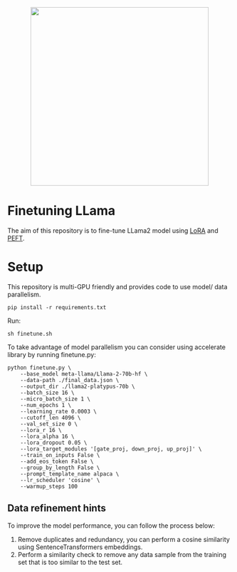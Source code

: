 <p align="center"> <img src=https://github.com/Pegahyaftian/Finetuning_LLama/assets/61659078/4618b8ef-8e0d-4443-8be7-8367c217d76a width="400" height="400"></p>


# Finetuning LLama

The aim of this repository is to fine-tune LLama2 model using [LoRA](https://arxiv.org/abs/2106.09685) and [PEFT](https://github.com/huggingface/peft).

# Setup
This repository is multi-GPU friendly and provides code to use model/ data parallelism.
```
pip install -r requirements.txt
```
Run:
```
sh finetune.sh
```

To take advantage of model parallelism you can consider using accelerate library by running finetune.py:
```
python finetune.py \
    --base_model meta-llama/Llama-2-70b-hf \
    --data-path ./final_data.json \
    --output_dir ./llama2-platypus-70b \
    --batch_size 16 \
    --micro_batch_size 1 \
    --num_epochs 1 \
    --learning_rate 0.0003 \
    --cutoff_len 4096 \
    --val_set_size 0 \
    --lora_r 16 \
    --lora_alpha 16 \
    --lora_dropout 0.05 \
    --lora_target_modules '[gate_proj, down_proj, up_proj]' \
    --train_on_inputs False \
    --add_eos_token False \
    --group_by_length False \
    --prompt_template_name alpaca \
    --lr_scheduler 'cosine' \
    --warmup_steps 100
```


## Data refinement hints
To improve the model performance, you can follow the process below:
1. Remove duplicates and redundancy, you can perform a cosine similarity using SentenceTransformers embeddings.
2. Perform a similarity check to remove any data sample from the training set that is too similar to the test set.
